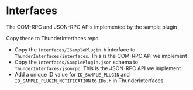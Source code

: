 # Interfaces
The COM-RPC and JSON-RPC APIs implemented by the sample plugin

Copy these to ThunderInterfaces repo.

* Copy the `Interfaces/ISamplePlugin.h` interface to `ThunderInterfaces/interfaces`. This is the COM-RPC API we implement
* Copy the `Interfaces/SamplePlugin.json` schema to `ThunderInterfaces/jsonrpc`. This is the JSON-RPC API we implement
* Add a unique ID value for `ID_SAMPLE_PLUGIN` and `ID_SAMPLE_PLUGIN_NOTIFICATION` to `IDs.h` in ThunderInterfaces